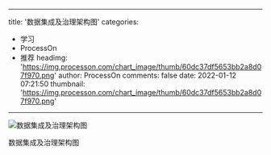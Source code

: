 
---
title: '数据集成及治理架构图'
categories: 
 - 学习
 - ProcessOn
 - 推荐
headimg: 'https://img.processon.com/chart_image/thumb/60dc37df5653bb2a8d07f970.png'
author: ProcessOn
comments: false
date: 2022-01-12 07:21:50
thumbnail: 'https://img.processon.com/chart_image/thumb/60dc37df5653bb2a8d07f970.png'
---

<div>   
<img class="thumb" alt="数据集成及治理架构图" src="https://img.processon.com/chart_image/thumb/60dc37df5653bb2a8d07f970.png" referrerpolicy="no-referrer">
<p>数据集成及治理架构图</p>  
</div>
            